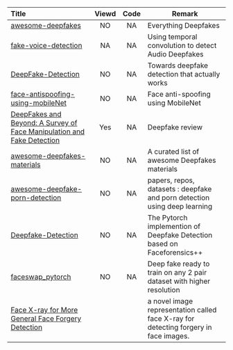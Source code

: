| Title | Viewd | Code | Remark |
| :---- | :----: | :----: | ------ |
| [awesome-deepfakes](https://github.com/aerophile/awesome-deepfakes) | NO | NA | Everything Deepfakes |
| [fake-voice-detection](https://github.com/dessa-research/fake-voice-detection) | NA | NA | Using temporal convolution to detect Audio Deepfakes |
| [DeepFake-Detection](https://github.com/dessa-research/DeepFake-Detection) | NO | NA | Towards deepfake detection that actually works |
| [face-antispoofing-using-mobileNet](https://github.com/dinhquy94/face-antispoofing-using-mobileNet) | NO |NA | Face anti-spoofing using MobileNet |
| [DeepFakes and Beyond: A Survey of Face Manipulation and Fake Detection](https://arxiv.org/abs/2001.00179)| Yes | NA | Deepfake review |
| [awesome-deepfakes-materials](https://github.com/datamllab/awesome-deepfakes-materials) | NO | NA | A curated list of awesome Deepfakes materials |
| [awesome-deepfake-porn-detection](https://github.com/subinium/awesome-deepfake-porn-detection) | NO | NA | papers, repos, datasets : deepfake and porn detection using deep learning |
| [Deepfake-Detection](https://github.com/HongguLiu/Deepfake-Detection) | NO | NA | The Pytorch implemention of Deepfake Detection based on Faceforensics++ |
| [faceswap_pytorch](https://github.com/jinfagang/faceswap_pytorch) | NO | NA | Deep fake ready to train on any 2 pair dataset with higher resolution |
| [Face X-ray for More General Face Forgery Detection](https://arxiv.org/abs/1912.13458) | | |  a novel image representation called face X-ray for detecting forgery in face images. |